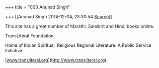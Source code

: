 +++
title = "000 Anunad Singh"

+++
[[Anunad Singh	2014-12-04, 23:30:54 [Source](https://groups.google.com/g/samskrita/c/cVWmUn7RZ8M)]]



This site has a great number of Marathi, Sanskrit and Hindi books online.  

  
  
TransLiteral Foundation  
  
Home of Indian Spiritual, Religious Regional Literature. A Public Service Initiative.  
  
  
[www.transliteral.org](http://www.transliteral.org)  

